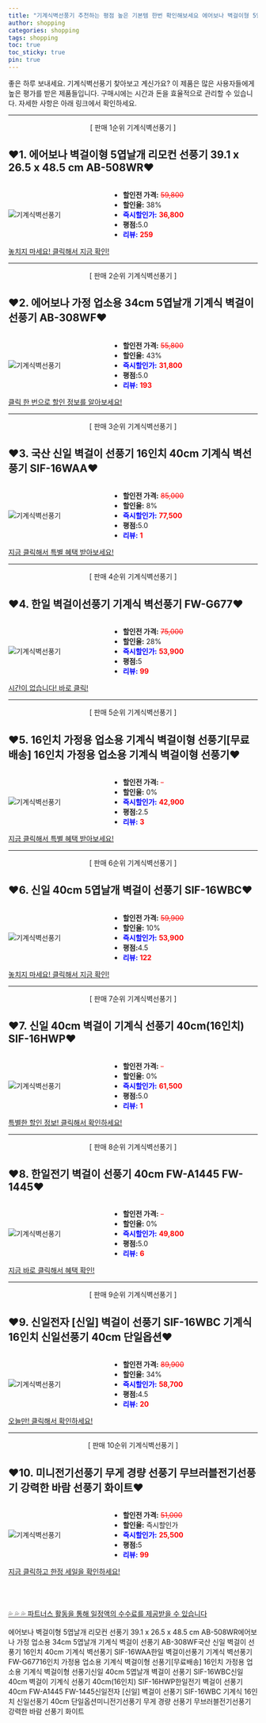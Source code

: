 ```yaml
---
title: "기계식벽선풍기 추천하는 평점 높은 기본템 한번 확인해보세요 에어보나 벽걸이형 5엽날개 리모컨 선풍기"
author: shopping
categories: shopping
tags: shopping
toc: true
toc_sticky: true
pin: true
---
```

좋은 하루 보내세요. 기계식벽선풍기 찾아보고 계신가요? 이 제품은 많은 사용자들에게 높은 평가를 받은 제품들입니다. 구매시에는 시간과 돈을 효율적으로 관리할 수 있습니다. 자세한 사항은 아래 링크에서 확인하세요.

---
<p class="toplist" style="margin: 0 auto; display: block; width: fit-content;">[ 판매 1순위 기계식벽선풍기 ]</p>

<h2><strong>❤️1. 에어보나 벽걸이형 5엽날개 리모컨 선풍기 39.1 x 26.5 x 48.5 cm AB-508WR❤️</strong></h2>

<div style="display: flex; align-items: center;">
    <div style="flex: 0.4;">
        <img src="https://thumbnail8.coupangcdn.com/thumbnails/remote/230x230ex/image/retail/images/2024/05/03/15/5/fcbace83-d860-4015-942b-9c1cb3ad0ae6.jpg" alt="기계식벽선풍기" style="max-width: 100%;">
    </div>
    <div style="flex: 0.6; margin-left: 10px;">
        <ul>
            <li><strong>할인전 가격:</strong> <del style="color: red;">59,800</del></li>
            <li><strong>할인율:</strong> 38%</li>
            <li><span style='color:blue'><strong>즉시할인가:</strong></span> <span style='color:red'><strong>36,800</strong></span></li>
            <li><strong>평점:</strong>5.0</li>
            <li><span style='color:blue'><strong>리뷰:</strong></span> <span style='color:red'><strong>259</strong></span></li>
        </ul>
    </div>
</div>
<div class="center">
    <a href="https://William4Davisa.github.io?lptag=AF9450613&subid=githubio&pageKey=8075134678&traceid=V0-153&itemId=22745639169&vendorItemId=89780863651" class="myButton">
        놓치지 마세요! 클릭해서 지금 확인!
    </a>
</div>


---
<p class="toplist" style="margin: 0 auto; display: block; width: fit-content;">[ 판매 2순위 기계식벽선풍기 ]</p>

<h2><strong>❤️2. 에어보나 가정 업소용 34cm 5엽날개 기계식 벽걸이 선풍기 AB-308WF❤️</strong></h2>

<div style="display: flex; align-items: center;">
    <div style="flex: 0.4;">
        <img src="https://thumbnail7.coupangcdn.com/thumbnails/remote/230x230ex/image/retail/images/2024/05/06/14/6/1bc61353-c48e-4d1f-b390-bed024f62f65.jpg" alt="기계식벽선풍기" style="max-width: 100%;">
    </div>
    <div style="flex: 0.6; margin-left: 10px;">
        <ul>
            <li><strong>할인전 가격:</strong> <del style="color: red;">55,800</del></li>
            <li><strong>할인율:</strong> 43%</li>
            <li><span style='color:blue'><strong>즉시할인가:</strong></span> <span style='color:red'><strong>31,800</strong></span></li>
            <li><strong>평점:</strong>5.0</li>
            <li><span style='color:blue'><strong>리뷰:</strong></span> <span style='color:red'><strong>193</strong></span></li>
        </ul>
    </div>
</div>
<div class="center">
    <a href="https://William4Davisa.github.io?lptag=AF9450613&subid=githubio&pageKey=8080604008&traceid=V0-153&itemId=22784310936&vendorItemId=89819352164" class="myButton">
        클릭 한 번으로 할인 정보를 알아보세요!
    </a>
</div>


---
<p class="toplist" style="margin: 0 auto; display: block; width: fit-content;">[ 판매 3순위 기계식벽선풍기 ]</p>

<h2><strong>❤️3. 국산 신일 벽걸이 선풍기 16인치 40cm 기계식 벽선풍기 SIF-16WAA❤️</strong></h2>

<div style="display: flex; align-items: center;">
    <div style="flex: 0.4;">
        <img src="https://thumbnail8.coupangcdn.com/thumbnails/remote/230x230ex/image/vendor_inventory/ea5b/ac66b2f49398c426cf952d07e3ba0bee1fb7a5098effa21ef45500ded261.jpg" alt="기계식벽선풍기" style="max-width: 100%;">
    </div>
    <div style="flex: 0.6; margin-left: 10px;">
        <ul>
            <li><strong>할인전 가격:</strong> <del style="color: red;">85,000</del></li>
            <li><strong>할인율:</strong> 8%</li>
            <li><span style='color:blue'><strong>즉시할인가:</strong></span> <span style='color:red'><strong>77,500</strong></span></li>
            <li><strong>평점:</strong>5.0</li>
            <li><span style='color:blue'><strong>리뷰:</strong></span> <span style='color:red'><strong>1</strong></span></li>
        </ul>
    </div>
</div>
<div class="center">
    <a href="https://William4Davisa.github.io?lptag=AF9450613&subid=githubio&pageKey=7457232955&traceid=V0-153&itemId=19428837910&vendorItemId=70984638355" class="myButton">
        지금 클릭해서 특별 혜택 받아보세요!
    </a>
</div>


---
<p class="toplist" style="margin: 0 auto; display: block; width: fit-content;">[ 판매 4순위 기계식벽선풍기 ]</p>

<h2><strong>❤️4. 한일 벽걸이선풍기 기계식 벽선풍기 FW-G677❤️</strong></h2>

<div style="display: flex; align-items: center;">
    <div style="flex: 0.4;">
        <img src="https://thumbnail7.coupangcdn.com/thumbnails/remote/230x230ex/image/vendor_inventory/9b94/6b290064114fa0af8a5bc52080b3e830d387791584118167b86d67171583.jpg" alt="기계식벽선풍기" style="max-width: 100%;">
    </div>
    <div style="flex: 0.6; margin-left: 10px;">
        <ul>
            <li><strong>할인전 가격:</strong> <del style="color: red;">75,000</del></li>
            <li><strong>할인율:</strong> 28%</li>
            <li><span style='color:blue'><strong>즉시할인가:</strong></span> <span style='color:red'><strong>53,900</strong></span></li>
            <li><strong>평점:</strong>5</li>
            <li><span style='color:blue'><strong>리뷰:</strong></span> <span style='color:red'><strong>99</strong></span></li>
        </ul>
    </div>
</div>
<div class="center">
    <a href="https://William4Davisa.github.io?lptag=AF9450613&subid=githubio&pageKey=8067452227&traceid=V0-153&itemId=22695869498&vendorItemId=89731556736" class="myButton">
        시간이 없습니다! 바로 클릭!
    </a>
</div>


---
<p class="toplist" style="margin: 0 auto; display: block; width: fit-content;">[ 판매 5순위 기계식벽선풍기 ]</p>

<h2><strong>❤️5. 16인치 가정용 업소용 기계식 벽걸이형 선풍기[무료배송] 16인치 가정용 업소용 기계식 벽걸이형 선풍기❤️</strong></h2>

<div style="display: flex; align-items: center;">
    <div style="flex: 0.4;">
        <img src="https://thumbnail7.coupangcdn.com/thumbnails/remote/230x230ex/image/vendor_inventory/89ea/ac261bde4fe7fab7ef9045003f24fd53e5fa9a1f66f66072591594150d17.jpg" alt="기계식벽선풍기" style="max-width: 100%;">
    </div>
    <div style="flex: 0.6; margin-left: 10px;">
        <ul>
            <li><strong>할인전 가격:</strong> <del style="color: red;">-</del></li>
            <li><strong>할인율:</strong> 0%</li>
            <li><span style='color:blue'><strong>즉시할인가:</strong></span> <span style='color:red'><strong>42,900</strong></span></li>
            <li><strong>평점:</strong>2.5</li>
            <li><span style='color:blue'><strong>리뷰:</strong></span> <span style='color:red'><strong>3</strong></span></li>
        </ul>
    </div>
</div>
<div class="center">
    <a href="https://William4Davisa.github.io?lptag=AF9450613&subid=githubio&pageKey=7337901337&traceid=V0-153&itemId=18853132413&vendorItemId=85982370496" class="myButton">
        지금 클릭해서 특별 혜택 받아보세요!
    </a>
</div>


---
<p class="toplist" style="margin: 0 auto; display: block; width: fit-content;">[ 판매 6순위 기계식벽선풍기 ]</p>

<h2><strong>❤️6. 신일 40cm 5엽날개 벽걸이 선풍기 SIF-16WBC❤️</strong></h2>

<div style="display: flex; align-items: center;">
    <div style="flex: 0.4;">
        <img src="https://thumbnail8.coupangcdn.com/thumbnails/remote/230x230ex/image/vendor_inventory/de0d/b92a32698171e1a4fa08b7539b56b22315a15032b94099b57f94c0ae3b9e.jpg" alt="기계식벽선풍기" style="max-width: 100%;">
    </div>
    <div style="flex: 0.6; margin-left: 10px;">
        <ul>
            <li><strong>할인전 가격:</strong> <del style="color: red;">59,900</del></li>
            <li><strong>할인율:</strong> 10%</li>
            <li><span style='color:blue'><strong>즉시할인가:</strong></span> <span style='color:red'><strong>53,900</strong></span></li>
            <li><strong>평점:</strong>4.5</li>
            <li><span style='color:blue'><strong>리뷰:</strong></span> <span style='color:red'><strong>122</strong></span></li>
        </ul>
    </div>
</div>
<div class="center">
    <a href="https://William4Davisa.github.io?lptag=AF9450613&subid=githubio&pageKey=6433452649&traceid=V0-153&itemId=13893009115&vendorItemId=80582021649" class="myButton">
        놓치지 마세요! 클릭해서 지금 확인!
    </a>
</div>


---
<p class="toplist" style="margin: 0 auto; display: block; width: fit-content;">[ 판매 7순위 기계식벽선풍기 ]</p>

<h2><strong>❤️7. 신일 40cm 벽걸이 기계식 선풍기 40cm(16인치) SIF-16HWP❤️</strong></h2>

<div style="display: flex; align-items: center;">
    <div style="flex: 0.4;">
        <img src="https://thumbnail8.coupangcdn.com/thumbnails/remote/230x230ex/image/vendor_inventory/images/2016/02/15/11/4/c1956910-2039-4533-84ff-2a0d9159e189.jpg" alt="기계식벽선풍기" style="max-width: 100%;">
    </div>
    <div style="flex: 0.6; margin-left: 10px;">
        <ul>
            <li><strong>할인전 가격:</strong> <del style="color: red;">-</del></li>
            <li><strong>할인율:</strong> 0%</li>
            <li><span style='color:blue'><strong>즉시할인가:</strong></span> <span style='color:red'><strong>61,500</strong></span></li>
            <li><strong>평점:</strong>5.0</li>
            <li><span style='color:blue'><strong>리뷰:</strong></span> <span style='color:red'><strong>1</strong></span></li>
        </ul>
    </div>
</div>
<div class="center">
    <a href="https://William4Davisa.github.io?lptag=AF9450613&subid=githubio&pageKey=216148357&traceid=V0-153&itemId=663256305&vendorItemId=3013339868" class="myButton">
        특별한 할인 정보! 클릭해서 확인하세요!
    </a>
</div>


---
<p class="toplist" style="margin: 0 auto; display: block; width: fit-content;">[ 판매 8순위 기계식벽선풍기 ]</p>

<h2><strong>❤️8. 한일전기 벽걸이 선풍기 40cm FW-A1445 FW-1445❤️</strong></h2>

<div style="display: flex; align-items: center;">
    <div style="flex: 0.4;">
        <img src="https://thumbnail10.coupangcdn.com/thumbnails/remote/230x230ex/image/retail/images/2023/05/15/17/9/f58b6518-4713-4aa5-9b8a-04906a9c788e.jpg" alt="기계식벽선풍기" style="max-width: 100%;">
    </div>
    <div style="flex: 0.6; margin-left: 10px;">
        <ul>
            <li><strong>할인전 가격:</strong> <del style="color: red;">-</del></li>
            <li><strong>할인율:</strong> 0%</li>
            <li><span style='color:blue'><strong>즉시할인가:</strong></span> <span style='color:red'><strong>49,800</strong></span></li>
            <li><strong>평점:</strong>5.0</li>
            <li><span style='color:blue'><strong>리뷰:</strong></span> <span style='color:red'><strong>6</strong></span></li>
        </ul>
    </div>
</div>
<div class="center">
    <a href="https://William4Davisa.github.io?lptag=AF9450613&subid=githubio&pageKey=7335862247&traceid=V0-153&itemId=18843601791&vendorItemId=85973168692" class="myButton">
        지금 바로 클릭해서 혜택 확인!
    </a>
</div>


---
<p class="toplist" style="margin: 0 auto; display: block; width: fit-content;">[ 판매 9순위 기계식벽선풍기 ]</p>

<h2><strong>❤️9. 신일전자 [신일] 벽걸이 선풍기 SIF-16WBC 기계식 16인치 신일선풍기 40cm 단일옵션❤️</strong></h2>

<div style="display: flex; align-items: center;">
    <div style="flex: 0.4;">
        <img src="https://thumbnail10.coupangcdn.com/thumbnails/remote/230x230ex/image/vendor_inventory/67f6/8fb50875e1ed6ebf03d6b6e2753e9cf3cd4f0357fbfb8b00ae70155dabf2.jpg" alt="기계식벽선풍기" style="max-width: 100%;">
    </div>
    <div style="flex: 0.6; margin-left: 10px;">
        <ul>
            <li><strong>할인전 가격:</strong> <del style="color: red;">89,900</del></li>
            <li><strong>할인율:</strong> 34%</li>
            <li><span style='color:blue'><strong>즉시할인가:</strong></span> <span style='color:red'><strong>58,700</strong></span></li>
            <li><strong>평점:</strong>4.5</li>
            <li><span style='color:blue'><strong>리뷰:</strong></span> <span style='color:red'><strong>20</strong></span></li>
        </ul>
    </div>
</div>
<div class="center">
    <a href="https://William4Davisa.github.io?lptag=AF9450613&subid=githubio&pageKey=7091239940&traceid=V0-153&itemId=17671601549&vendorItemId=89655756707" class="myButton">
        오늘만! 클릭해서 확인하세요!
    </a>
</div>


---
<p class="toplist" style="margin: 0 auto; display: block; width: fit-content;">[ 판매 10순위 기계식벽선풍기 ]</p>

<h2><strong>❤️10. 미니전기선풍기 무게 경량 선풍기 무브러블전기선풍기 강력한 바람 선풍기 화이트❤️</strong></h2>

<div style="display: flex; align-items: center;">
    <div style="flex: 0.4;">
        <img src="https://thumbnail7.coupangcdn.com/thumbnails/remote/230x230ex/image/vendor_inventory/308e/e4b590665fb6b0b41ee1afcea147fb8ba469f915ed87cc36ef49a2627554.jpg" alt="기계식벽선풍기" style="max-width: 100%;">
    </div>
    <div style="flex: 0.6; margin-left: 10px;">
        <ul>
            <li><strong>할인전 가격:</strong> <del style="color: red;">51,000</del></li>
            <li><strong>할인율:</strong> 즉시할인가</li>
            <li><span style='color:blue'><strong>즉시할인가:</strong></span> <span style='color:red'><strong>25,500</strong></span></li>
            <li><strong>평점:</strong>5</li>
            <li><span style='color:blue'><strong>리뷰:</strong></span> <span style='color:red'><strong>99</strong></span></li>
        </ul>
    </div>
</div>
<div class="center">
    <a href="https://William4Davisa.github.io?lptag=AF9450613&subid=githubio&pageKey=8239700843&traceid=V0-153&itemId=23714498687&vendorItemId=90739374026" class="myButton">
        지금 클릭하고 한정 세일을 확인하세요!
    </a>
</div>

<br><br><br>[💦 💦 💦 파트너스 활동을 통해 일정액의 수수료를 제공받을 수 있습니다](https://link.coupang.com/a/bcpT2c)<br><br>에어보나 벽걸이형 5엽날개 리모컨 선풍기 39.1 x 26.5 x 48.5 cm AB-508WR에어보나 가정 업소용 34cm 5엽날개 기계식 벽걸이 선풍기 AB-308WF국산 신일 벽걸이 선풍기 16인치 40cm 기계식 벽선풍기 SIF-16WAA한일 벽걸이선풍기 기계식 벽선풍기 FW-G67716인치 가정용 업소용 기계식 벽걸이형 선풍기[무료배송] 16인치 가정용 업소용 기계식 벽걸이형 선풍기신일 40cm 5엽날개 벽걸이 선풍기 SIF-16WBC신일 40cm 벽걸이 기계식 선풍기 40cm(16인치) SIF-16HWP한일전기 벽걸이 선풍기 40cm FW-A1445 FW-1445신일전자 [신일] 벽걸이 선풍기 SIF-16WBC 기계식 16인치 신일선풍기 40cm 단일옵션미니전기선풍기 무게 경량 선풍기 무브러블전기선풍기 강력한 바람 선풍기 화이트
